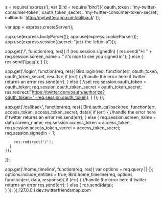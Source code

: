 
s = require('express');
var Bird = require('bird')({
  oauth_token : 'my-twitter-consumer-token',
  oauth_token_secret : 'my-twitter-consumer-token-secret',
  callback: 'http://mytwitterapp.com/callback'
});

var app = express.createServer();

app.use(express.bodyParser());
app.use(express.cookieParser());
app.use(express.session({secret: "just-the-letter-a"}));

app.get('/', function(req, res){
  if (req.session.signedIn) {
    res.send("Hi " + req.session.screen_name + " it's nice to see you signed in");
  } else {
    res.send('<a href="/login">login</a>');
  }
});

app.get('/login', function(req, res){
    Bird.login(req, function(err, oauth_token, oauth_token_secret, results){
      if (err) {
        //handle the error here if twitter returns an error
        res.send(err);
      } else {
        //set 
        req.session.oauth_token = oauth_token;
        req.session.oauth_token_secret = oauth_token_secret;
        res.redirect("https://twitter.com/oauth/authorize?oauth_token="+req.session.oauth_token);
      }
    });
});

app.get('/callback', function(req, res){
    Bird.auth_callback(req, function(err, access_token, access_token_secret, data){
      if (err) {
        //handle the error here if twitter returns an error
        res.send(err);
      } else {
        req.session.screen_name = data.screen_name;
        req.session.access_token = access_token;
        req.session.access_token_secret = access_token_secret;
        req.session.signedIn = 1;

        res.redirect('/');
      }
    });
});

app.get('/home_timeline', function(req, res){
    var options = req.query || {};
    options.include_entities = true;
    Bird.home_timeline(req, options, function(err, data, response){
      if (err) {
        //handle the error here if twitter returns an error
        res.send(err);
      } else {
        res.send(data);  
      }
    });
});127.0.0.1	dev.twitterfriendsmap.com
